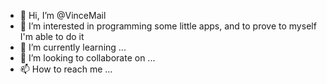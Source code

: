 - 👋 Hi, I’m @VinceMail
- 👀 I’m interested in programming some little apps, and to prove to myself I'm able to do it
- 🌱 I’m currently learning ...
- 💞️ I’m looking to collaborate on ...
- 📫 How to reach me ...

<!---
VinceMail/VinceMail is a ✨ special ✨ repository because its `README.md` (this file) appears on your GitHub profile.
You can click the Preview link to take a look at your changes.
--->
